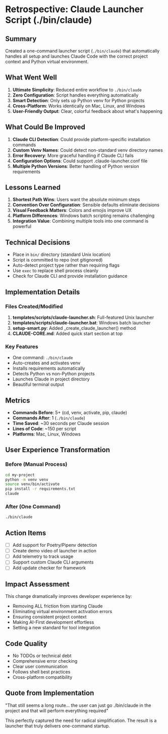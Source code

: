 # Retrospective: Claude Launcher Script (./bin/claude)

## Summary
Created a one-command launcher script (`./bin/claude`) that automatically handles all setup and launches Claude Code with the correct project context and Python virtual environment.

## What Went Well
1. **Ultimate Simplicity**: Reduced entire workflow to `./bin/claude`
2. **Zero Configuration**: Script handles everything automatically
3. **Smart Detection**: Only sets up Python venv for Python projects
4. **Cross-Platform**: Works identically on Mac, Linux, and Windows
5. **User-Friendly Output**: Clear, colorful feedback about what's happening

## What Could Be Improved
1. **Claude CLI Detection**: Could provide platform-specific installation commands
2. **Custom Venv Names**: Could detect non-standard venv directory names
3. **Error Recovery**: More graceful handling if Claude CLI fails
4. **Configuration Options**: Could support .claude-launcher.conf file
5. **Multiple Python Versions**: Better handling of Python version requirements

## Lessons Learned
1. **Shortest Path Wins**: Users want the absolute minimum steps
2. **Convention Over Configuration**: Sensible defaults eliminate decisions
3. **Visual Feedback Matters**: Colors and emojis improve UX
4. **Platform Differences**: Windows batch scripting remains challenging
5. **Integration Value**: Combining multiple tools into one command is powerful

## Technical Decisions
- Place in `bin/` directory (standard Unix location)
- Script is committed to repo (not gitignored)
- Auto-detect project type rather than requiring flags
- Use `exec` to replace shell process cleanly
- Check for Claude CLI and provide installation guidance

## Implementation Details
### Files Created/Modified
1. **templates/scripts/claude-launcher.sh**: Full-featured Unix launcher
2. **templates/scripts/claude-launcher.bat**: Windows batch launcher
3. **setup-smart.py**: Added _create_claude_launcher() method
4. **CLAUDE-CORE.md**: Added quick start section at top

### Key Features
- One command: `./bin/claude`
- Auto-creates and activates venv
- Installs requirements automatically
- Detects Python vs non-Python projects
- Launches Claude in project directory
- Beautiful terminal output

## Metrics
- **Commands Before**: 5+ (cd, venv, activate, pip, claude)
- **Commands After**: 1 (`./bin/claude`)
- **Time Saved**: ~30 seconds per Claude session
- **Lines of Code**: ~150 per script
- **Platforms**: Mac, Linux, Windows

## User Experience Transformation

### Before (Manual Process)
```bash
cd my-project
python -m venv venv
source venv/bin/activate
pip install -r requirements.txt
claude
```

### After (One Command)
```bash
./bin/claude
```

## Action Items
- [ ] Add support for Poetry/Pipenv detection
- [ ] Create demo video of launcher in action
- [ ] Add telemetry to track usage
- [ ] Support custom Claude CLI arguments
- [ ] Add update checker for framework

## Impact Assessment
This change dramatically improves developer experience by:
- Removing ALL friction from starting Claude
- Eliminating virtual environment activation errors
- Ensuring consistent project context
- Making AI-First development effortless
- Setting a new standard for tool integration

## Code Quality
- No TODOs or technical debt
- Comprehensive error checking
- Clear user communication
- Follows shell best practices
- Cross-platform compatibility

## Quote from Implementation
"That still seems a long route... the user can just go ./bin/claude in the project and that will perform everything required"

This perfectly captured the need for radical simplification. The result is a launcher that truly delivers one-command startup.